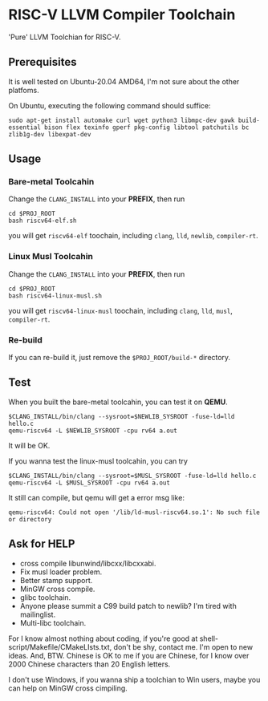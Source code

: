 # RISC-V LLVM Compiler Toolchain

'Pure' LLVM Toolchian for RISC-V.

## Prerequisites
It is well tested on Ubuntu-20.04 AMD64, I'm not sure about the other platfoms.

On Ubuntu, executing the following command should suffice:

`sudo apt-get install automake curl wget python3 libmpc-dev gawk build-essential bison flex texinfo gperf pkg-config libtool patchutils bc zlib1g-dev libexpat-dev`

## Usage
### Bare-metal Toolcahin
Change the `CLANG_INSTALL` into your **PREFIX**, then run

```
cd $PROJ_ROOT
bash riscv64-elf.sh
```

you will get `riscv64-elf` toochain, including `clang`, `lld`, `newlib`, `compiler-rt`.

### Linux Musl Toolcahin
Change the `CLANG_INSTALL` into your **PREFIX**, then run

```
cd $PROJ_ROOT
bash riscv64-linux-musl.sh
```

you will get `riscv64-linux-musl` toochain, including `clang`, `lld`, `musl`, `compiler-rt`.

### Re-build
If you can re-build it, just remove the `$PROJ_ROOT/build-*` directory.

## Test
When you built the bare-metal toolcahin, you can test it on **QEMU**.

```
$CLANG_INSTALL/bin/clang --sysroot=$NEWLIB_SYSROOT -fuse-ld=lld hello.c
qemu-riscv64 -L $NEWLIB_SYSROOT -cpu rv64 a.out
```

It will be OK.

If you wanna test the linux-musl toolcahin, you can try

```
$CLANG_INSTALL/bin/clang --sysroot=$MUSL_SYSROOT -fuse-ld=lld hello.c
qemu-riscv64 -L $MUSL_SYSROOT -cpu rv64 a.out
```

It still can compile, but qemu will get a error msg like:

`qemu-riscv64: Could not open '/lib/ld-musl-riscv64.so.1': No such file or directory`

## Ask for HELP
* cross compile libunwind/libcxx/libcxxabi.
* Fix musl loader problem.
* Better stamp support.
* MinGW cross compile.
* glibc toolchain.
* Anyone please summit a C99 build patch to newlib?  I'm tired with mailinglist.
* Multi-libc toolchain.

For I know almost nothing about coding, if you're good at shell-script/Makefile/CMakeLIsts.txt, don't be shy, contact me.
I'm open to new ideas.  And, BTW. Chinese is OK to me if you are Chinese, for I know over 2000 Chinese characters than 20 English letters.

I don't use Windows, if you wanna ship a toolchian to Win users, maybe you can help on MinGW cross cimpiling.
